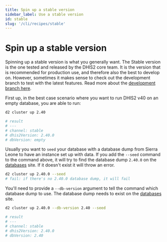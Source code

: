 ```yaml
---
title: Spin up a stable version
sidebar_label: Use a stable version
id: stable
slug: '/cli/recipes/stable'
---
```


# Spin up a stable version

Spinning up a stable version is what you generally want. The Stable version is the one tested and released by the DHIS2 core team. It is the version that is recommended for production use, and therefore also the best to develop on. However, sometimes it makes sense to check out the development branch to test with the latest features. Read more about the [development branch here](./development.md).

First up, in the best case scenario where you want to run DHIS2 v40 on an empty database, you are able to run:

```bash
d2 cluster up 2.40

# result
# ---
# channel: stable
# dhis2Version: 2.40.0
# dbVersion: empty
```

Usually you want to `seed` your database with a database dump from Sierra Leone to have an instance set up with data. If you add the `--seed` command to the command above, it will try to find the database dump `2.40.0` on the [databases](https://databases.dhis2.org/) site. If it doesn't exist it will throw an error.

```bash
d2 cluster up 2.40.0 --seed
# fail: if there's no 2.40.0 database dump, it will fail
```

You'll need to provide a `--db-version` argument to tell the command which database dump to use. The database dump needs to exist on the [databases](https://databases.dhis2.org/) site.

```bash
d2 cluster up 2.40.0 --db-version 2.40 --seed

# result
# ---
# channel: stable
# dhis2Version: 2.40.0
# dbVersion: 2.40
```
